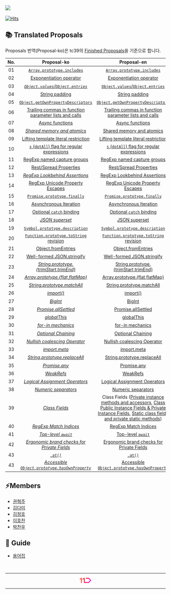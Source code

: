 
<img src="https://capsule-render.vercel.app/api?type=waving&color=gradient&height=200&section=header&text=TC39&nbsp;proposals-ko&fontSize=60" />

[![Hits](https://hits.seeyoufarm.com/api/count/incr/badge.svg?url=https://github.com/11st-corp/tc39-ko%2F&count_bg=%23B42CFD&title_bg=%23555555&icon=&icon_color=%23E7E7E7&title=hits&edge_flat=false)](https://hits.seeyoufarm.com)

## 📚 Translated Proposals

Proposals 번역(Proposal-ko)은 tc39의 [Finished Proposals](https://github.com/tc39/proposals/blob/main/finished-proposals.md)을 기준으로 합니다.


| No. | Proposal-ko | Proposal-en | Author | Date |
| :-: | :---------: | :---: | :--------: | :--------: |
|01|[`Array.prototype.includes`](./src/ko/Array.prototype.includes.md) | [`Array.prototype.includes`](https://github.com/tc39/proposal-Array.prototype.includes) | 권혁주 | 23.03.16
|02|[Exponentiation operator](./src/ko/proposal-exponentiation-operator.md) | [Exponentiation operator](https://github.com/tc39/proposal-exponentiation-operator)  | 김다미 | 23.03.16
|03|_[`Object.values`/`Object.entries`]("#")_ | [`Object.values`/`Object.entries`](https://github.com/tc39/proposal-object-values-entries) | 김정호 | 23.03.16
|04|[String padding](./src/ko/proposal-string-pad-start-end.md) | [String padding](https://github.com/tc39/proposal-string-pad-start-end) | 이호찬 | 23.03.16
|05|[`Object.getOwnPropertyDescriptors`](./src/ko/proposal-object-getownpropertydescriptors.md) | [`Object.getOwnPropertyDescriptors`](https://github.com/tc39/proposal-object-getownpropertydescriptors) | 박찬우 | 23.03.16
|06|[Trailing commas in function parameter lists and calls](./src/ko/proposal-trailing-function-commas.md) | [Trailing commas in function parameter lists and calls](https://github.com/tc39/proposal-trailing-function-commas) | 권혁주 | 23.03.23
|07|[Async functions](./src/ko/proposal-async-await.md) | [Async functions](https://github.com/tc39/proposal-async-await)  | 김다미 | 23.03.23
|08|_[Shared memory and atomics]("#")_ | [Shared memory and atomics](https://github.com/tc39/proposal-ecmascript-sharedmem) | 김정호 | 23.03.23
|09|[Lifting template literal restriction](./src/ko/proposal-template-literal-revision.md) | [Lifting template literal restriction](https://github.com/tc39/proposal-template-literal-revision) | 이호찬 | 23.03.23
|10|[`s` (`dotAll`) flag for regular expressions](./src/ko/dotAll-flag-for-regular-expressions.md) | [`s` (`dotAll`) flag for regular expressions](https://github.com/tc39/proposal-regexp-dotall-flag) | 박찬우 | 23.03.23
|11|[RegExp named capture groups](./src/ko/proposal-regexp-named-groups.md) | [RegExp named capture groups](https://github.com/tc39/proposal-regexp-named-groups) | 권혁주 | 23.03.30
|12|[Rest/Spread Properties](./src/ko/proposal-object-rest-spread.md) | [Rest/Spread Properties](https://github.com/tc39/proposal-object-rest-spread)  | 김다미 | 23.03.30
|13|_[RegExp Lookbehind Assertions]("#")_ | [RegExp Lookbehind Assertions](https://github.com/tc39/proposal-regexp-lookbehind) | 김정호 | 23.03.30
|14|[RegExp Unicode Property Escapes](./src/ko/proposal-regexp-unicode-property-escapes.md) | [RegExp Unicode Property Escapes](https://github.com/tc39/proposal-regexp-unicode-property-escapes) | 이호찬 | 23.03.30
|15|[`Promise.prototype.finally`](./src/ko/proposal-promise-finally.md) | [`Promise.prototype.finally`](https://github.com/tc39/proposal-promise-finally) | 박찬우 |  23.03.30
|16|[Asynchronous Iteration](./src/ko/asynchronous-iterators.md) | [Asynchronous Iteration](https://github.com/tc39/proposal-async-iteration) | 권혁주 | 23.04.07
|17|[Optional `catch` binding](./src/ko/proposal-optional-catch-binding.md) | [Optional `catch` binding](https://github.com/tc39/proposal-optional-catch-binding)  | 김다미 | 23.04.07
|18|_[JSON superset]("#")_ | [JSON superset](https://github.com/tc39/proposal-json-superset) | 김정호 | 23.04.07
|19|[`Symbol.prototype.description`](./src/ko/proposal-Symbol-description.md) | [`Symbol.prototype.description`](https://github.com/tc39/proposal-Symbol-description) | 이호찬 | 23.04.07
|20|[`Function.prototype.toString` revision](./src/ko/proposal-template-literal-revision.md) | [`Function.prototype.toString` revision](https://github.com/tc39/Function-prototype-toString-revision) | 박찬우 | 23.04.07
|21|[Object.fromEntries]("#") | [Object.fromEntries](https://github.com/tc39/proposal-object-from-entries) | 권혁주 | _
|22|[Well-formed JSON.stringify]("#") | [Well-formed JSON.stringify](https://github.com/tc39/proposal-well-formed-stringify) | 김다미 | _
|23|_[String.prototype.{trimStart,trimEnd}]("#")_ | [String.prototype.{trimStart,trimEnd}](https://github.com/tc39/proposal-string-left-right-trim) | 김정호 | _
|24|_[Array.prototype.{flat,flatMap}]("#")_ | [Array.prototype.{flat,flatMap}](https://github.com/tc39/proposal-flatMap) | 이호찬 | _
|25|_[String.prototype.matchAll]("#")_ | [String.prototype.matchAll](https://github.com/tc39/proposal-string-matchall) | 박찬우 | _
|26|_[import()]("#")_ | [import()](https://github.com/tc39/proposal-dynamic-import) | 권혁주 | 23.05.25
|27|_[BigInt]("#")_ | [BigInt](https://github.com/tc39/proposal-bigint) | 김다미 | 23.05.25
|28|_[Promise.allSettled]("#")_ | [Promise.allSettled](https://github.com/tc39/proposal-promise-allSettled) | 이호찬 | 23.05.25
|29|_[globalThis]("#")_ | [globalThis](https://github.com/tc39/proposal-global) | 박찬우 | 23.05.25
|30|_[for-in mechanics]("#")_ | [for-in mechanics](https://github.com/tc39/proposal-for-in-order) | 권혁주 | 23.06.01
|31|_[Optional Chaining]("#")_ | [Optional Chaining](https://github.com/tc39/proposal-optional-chaining) | 김다미 | 23.06.01
|32|_[Nullish coalescing Operator]("#")_ | [Nullish coalescing Operator](https://github.com/tc39/proposal-nullish-coalescing) | 김정호 | 23.06.01
|33|_[import.meta]("#")_ | [import.meta](https://github.com/tc39/proposal-import-meta) | 이호찬 | 23.06.01
|34|_[String.prototype.replaceAll]("#")_ | [String.prototype.replaceAll](https://github.com/tc39/proposals/blob/main/finished-proposals.md) | 박찬우 | 23.06.01
|35|_[Promise.any]("#")_ | [Promise.any](https://github.com/tc39/proposal-promise-any) | 권혁주 | 23.06.15
|36|_[WeakRefs]("#")_ | [WeakRefs](https://github.com/tc39/proposal-weakrefs) | 김다미 | 23.06.15
|37|_[Logical Assignment Operators]("#")_ | [Logical Assignment Operators](https://github.com/tc39/proposal-logical-assignment) | 김정호 | 23.06.15
|38|_[Numeric separators]("#")_ | [Numeric separators](https://github.com/tc39/proposals/blob/main/finished-proposals.md) | 이호찬 | 23.06.15
|39|_[Class Fields]("#")_ | Class Fields ([Private instance methods and accessors](https://github.com/tc39/proposal-private-methods), [Class Public Instance Fields & Private Instance Fields](https://github.com/tc39/proposal-class-fields), [Static class fields and private static methods](https://github.com/tc39/proposal-static-class-features)) | 박찬우 | 23.06.15
|40|_[RegExp Match Indices]("#")_ | [RegExp Match Indices](https://github.com/tc39/proposal-regexp-match-indices) | 권혁주 | _
|41|_[Top-level `await`]("#")_ | [Top-level `await`](https://github.com/tc39/proposal-top-level-await) | 김다미 | _
|42|_[Ergonomic brand checks for Private Fields]("#")_ | [Ergonomic brand checks for Private Fields](https://github.com/tc39/proposal-private-fields-in-in) | 김정호 | _
|43|_[`.at()`]("#")_ | [`.at()`](https://github.com/tc39/proposal-relative-indexing-method) | 이호찬 | _
|43|_[Accessible `Object.prototype.hasOwnProperty`]("#")_ | [Accessible `Object.prototype.hasOwnProperty`](https://github.com/tc39/proposal-accessible-object-hasownproperty) | 박찬우 | _



## ⚡️Members

- [권혁주](https://github.com/huckjoo)
- [김다미](https://github.com/damilog)
- [김정호](https://github.com/Hoya-kim)
- [이호찬](https://github.com/hochan222)
- [박찬우](https://github.com/chanuuuuu)


## 👣 Guide

- [용어집](./glossary.md)

<br />

<hr />
<p align="center">
    <img width="7%" alt="_2021-05-12__1 58 58" src="https://raw.githubusercontent.com/11st-corp/.github/main/profile/img/11st_logo.png?raw=true">
</p>
<hr />
